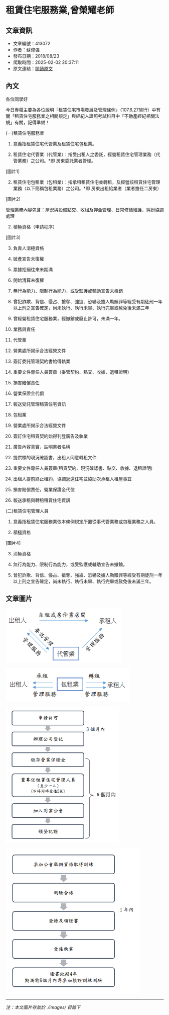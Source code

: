 # 租賃住宅服務業,曾榮耀老師

## 文章資訊
- 文章編號：413072
- 作者：蘇偉強
- 發布日期：2018/08/23
- 爬取時間：2025-02-02 20:37:11
- 原文連結：[閱讀原文](https://real-estate.get.com.tw/Columns/detail.aspx?no=413072)

## 內文
各位同學好

今日專欄主要為各位說明「租賃住宅市場發展及管理條例」（107.6.27施行）中有關「租賃住宅服務業之相關規定」與經紀人證照考試科目中「不動產經紀相關法規」有關，記得準備！

(一)租賃住宅服務業

1. 意義指租賃住宅代管業及租賃住宅包租業。

1. 租賃住宅代管業（代管業）：指受出租人之委託，經營租賃住宅管理業務（代管業務）之公司。*即 房東委託業者管理。

[圖片1]

2. 租賃住宅包租業（包租業）：指承租租賃住宅並轉租，及經營該租賃住宅管理業務（以下簡稱包租業務）之公司。*即 房東出租給業者（業者擔任二房東）

[圖片2]

管理業務內容包含：屋況與設備點交、收租及押金管理、日常修繕維護、糾紛協調處理

2. 積極資格（申請程序）

[圖片3]

3. 負責人消極資格

1. 破產宣告未復權

2. 票據拒絕往來未期滿

3. 開始清算未復權

4. 無行為能力、限制行為能力，或受監護或輔助宣告未撤銷

5. 曾犯詐欺、背信、侵占、搶奪、強盜、恐嚇及擄人勒贖罪等經受有期徒刑一年以上刑之宣告確定，尚未執行、執行未畢、執行完畢或赦免後未滿三年

6. 曾經營租賃住宅服務業，經撤銷或廢止許可，未滿一年。

4. 業務與責任

1. 代管業

1. 營業處所揭示合法經營文件

2. 簽訂委託管理契約書始得執業

3. 重要文件專任人員簽章（委管契約、點交、收據、退租證明）

4. 損害賠償責任

5. 營業保證金代償

6. 報送受託管理租賃住宅資訊

2. 包租業

1. 營業處所揭示合法經營文件

2. 簽訂住宅租賃契約始得刊登廣告及執業

3. 廣告內容真實，註明業者名稱

4. 提供標的現況確認書，出租人同意轉租文件

5. 重要文件專任人員簽章(租賃契約、現況確認書、點交、收據、退租證明)

6. 出租人提前終止租約，協調返還住宅並協助次承租人租屋事宜

7. 損害賠償責任，營業保證金代償

8. 報送承租與轉租租賃住宅資訊

(二)租賃住宅管理人員

1. 意義指租賃住宅服務業依本條例規定所置從事代管業務或包租業務之人員。

2. 積極資格

[圖片4]

3. 消極資格

1. 無行為能力、限制行為能力，或受監護或輔助宣告未撤銷。

2. 曾犯詐欺、背信、侵占、搶奪、強盜、恐嚇及擄人勒贖罪等經受有期徒刑一年以上刑之宣告確定，尚未執行、執行未畢、執行完畢或赦免後未滿三年。

## 文章圖片

![圖片1](./images/413072_976ce5b3.png)

![圖片2](./images/413072_bf77b60c.png)

![圖片3](./images/413072_792437aa.png)

![圖片4](./images/413072_06632391.png)


---
*注：本文圖片存放於 ./images/ 目錄下*
